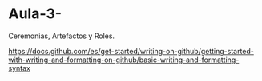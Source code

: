 # Aula-3-

Ceremonias, Artefactos y Roles.





https://docs.github.com/es/get-started/writing-on-github/getting-started-with-writing-and-formatting-on-github/basic-writing-and-formatting-syntax 

